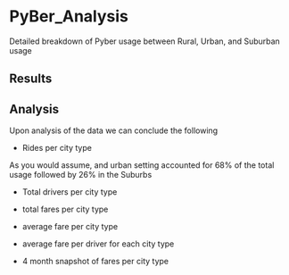 # PyBer_Analysis

Detailed breakdown of Pyber usage between Rural, Urban, and Suburban usage

## Results


## Analysis
Upon analysis of the data we can conclude the following
- Rides per city type

As you would assume, and urban setting accounted for 68% of the total usage followed by 26% in the Suburbs
- Total drivers per city type


- total fares per city type
- average fare per city type
- average fare per driver for each city type
- 4 month snapshot of fares per city type

